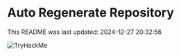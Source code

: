 # Auto Regenerate Repository

This README was last updated: 2024-12-27 20:32:56

 ![TryHackMe](https://tryhackme.com/badge/533634)